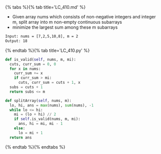 {% tabs %}{% tab title='LC_410.md' %}

* Given array nums which consists of non-negative integers and integer m, split array into m non-empty continuous subarrays
* minimize the largest sum among these m subarrays

```txt
Input: nums = [7,2,5,10,8], m = 2
Output: 18
```

{% endtab %}{% tab title='LC_410.py' %}

```py
def is_valid(self, nums, m, mi):
  cuts, curr_sum = 0, 0
  for x in nums:
    curr_sum += x
    if curr_sum > mi:
      cuts, curr_sum = cuts + 1, x
  subs = cuts + 1
  return subs <= m

def splitArray(self, nums, m):
  lo, hi, ans = max(nums), sum(nums), -1
  while lo <= hi:
    mi = (lo + hi) // 2
    if self.is_valid(nums, m, mi):
      ans, hi = mi, mi - 1
    else:
      lo = mi + 1
  return ans
```

{% endtab %}{% endtabs %}
